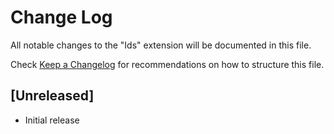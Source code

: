 # Change Log

All notable changes to the "Ids" extension will be documented in this file.

Check [Keep a Changelog](http://keepachangelog.com/) for recommendations on how to structure this file.

## [Unreleased]

- Initial release